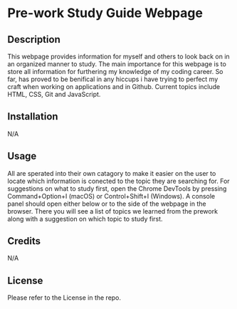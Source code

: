 # Pre-work Study Guide Webpage
## Description
This webpage provides information for myself and others to look back on in an organized manner to study. The main importance for this webpage is to store all information for furthering my knowledge of my coding career. So far, has proved to be benifical in any hiccups i have trying to perfect my craft when working on applications and in Github. Current topics include HTML, CSS, Git and JavaScript.

## Installation

N/A

## Usage

All are sperated into their own catagory to make it easier on the user to locate which information is conected to the topic they are searching for. For suggestions on what to study first, open the Chrome DevTools by pressing Command+Option+I (macOS) or Control+Shift+I (Windows). A console panel should open either below or to the side of the webpage in the browser. There you will see a list of topics we learned from the prework along with a suggestion on which topic to study first.


## Credits

N/A

## License

Please refer to the License in the repo.